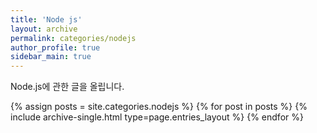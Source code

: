 ```yaml
---
title: 'Node js'
layout: archive
permalink: categories/nodejs
author_profile: true
sidebar_main: true
---
```


Node.js에 관한 글을 올립니다.

{% assign posts = site.categories.nodejs %}
{% for post in posts %} {% include archive-single.html type=page.entries_layout %} {% endfor %}

